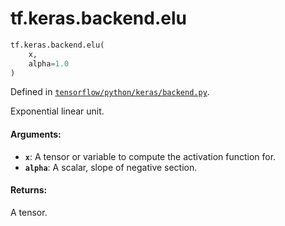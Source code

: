 <div itemscope itemtype="http://developers.google.com/ReferenceObject">
<meta itemprop="name" content="tf.keras.backend.elu" />
</div>

# tf.keras.backend.elu

``` python
tf.keras.backend.elu(
    x,
    alpha=1.0
)
```



Defined in [`tensorflow/python/keras/backend.py`](https://www.tensorflow.org/code/tensorflow/python/keras/backend.py).

Exponential linear unit.

#### Arguments:

* <b>`x`</b>: A tensor or variable to compute the activation function for.
* <b>`alpha`</b>: A scalar, slope of negative section.


#### Returns:

A tensor.